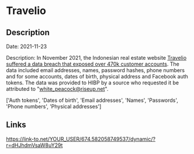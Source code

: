 # Travelio

## Description

Date: 2021-11-23

Description:
In November 2021, the Indonesian real estate website <a href="https://www.riskbasedsecurity.com/2021/12/14/dark-web-roundup-november-2021/" target="_blank" rel="noopener">Travelio suffered a data breach that exposed over 470k customer accounts</a>. The data included email addresses, names, password hashes, phone numbers and for some accounts, dates of birth, physical address and Facebook auth tokens. The data was provided to HIBP by a source who requested it be attributed to &quot;white_peacock@riseup.net&quot;.


['Auth tokens', 'Dates of birth', 'Email addresses', 'Names', 'Passwords', 'Phone numbers', 'Physical addresses']

## Links

https://link-to.net/YOUR_USER/674.582058749537/dynamic/?r=dHJhdmVsaW8uY29t